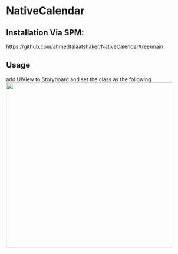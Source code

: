 # NativeCalendar

## Installation Via SPM:
https://github.com/ahmedtalaatshaker/NativeCalendar/tree/main

## Usage

add UIView to Storyboard and set the class as the following
      <img src="https://drive.google.com/file/d/1A8-FTyBDMHfMQ29K-jit8TkZcmC2Biak/view?usp=sharing" height="450">
